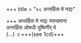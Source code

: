 +++
title = "०८ अन्तर्हिता मे नद्यः"

+++
अन्तर्हिता मे नद्यः स्यन्दमाना  
अन्तर्हिता ओषधीः पुष्पिणीर् मे  
(…) ॥ +++(see 1cd)+++